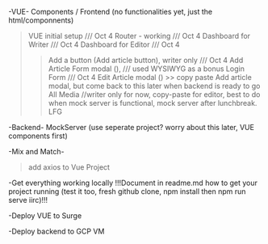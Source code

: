 -VUE-
Components / Frontend (no functionalities yet, just the html/componnents)
>VUE initial setup ///  Oct 4
>Router - working ///  Oct 4
>Dashboard for Writer ///  Oct 4
>Dashboard for Editor ///  Oct 4
>>Add a button (Add article button), writer only ///  Oct 4
>>Add Article Form modal (), /// used WYSIWYG as a bonus
>>Login Form /// Oct 4
>>Edit Article modal () >> copy paste Add article modal, but come back to this later when backend is ready to go
>>All Media //writer only for now, copy-paste for editor, best to do when mock server is functional, mock server after lunchbreak. LFG




-Backend-
MockServer (use seperate project? worry about this later, VUE components first)


-Mix and Match-
>add axios to Vue Project


-Get everything working locally
!!!Document in readme.md how to get your project running (test it too, fresh github clone, npm install then npm run serve iirc)!!!

-Deploy VUE to Surge

-Deploy backend to GCP VM
